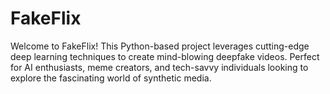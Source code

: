 # FakeFlix
Welcome to FakeFlix! This Python-based project leverages cutting-edge deep learning techniques to create mind-blowing deepfake videos. Perfect for AI enthusiasts, meme creators, and tech-savvy individuals looking to explore the fascinating world of synthetic media.
